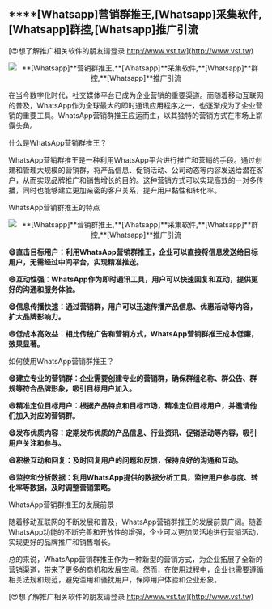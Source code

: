 ## ****[Whatsapp]**营销群推王,**[Whatsapp]**采集软件,**[Whatsapp]**群控,**[Whatsapp]**推广引流**

[😍想了解推广相关软件的朋友请登录 http://www.vst.tw](http://www.vst.tw)

 <center><img src="https://vst.tw/MP4/tuiguang/png/8.png" alt="**[Whatsapp]**营销群推王,**[Whatsapp]**采集软件,**[Whatsapp]**群控,**[Whatsapp]**推广引流"></center>

在当今数字化时代，社交媒体平台已成为企业营销的重要渠道。而随着移动互联网的普及，WhatsApp作为全球最大的即时通讯应用程序之一，也逐渐成为了企业营销的重要工具。WhatsApp营销群推王应运而生，以其独特的营销方式在市场上崭露头角。

什么是WhatsApp营销群推王？

WhatsApp营销群推王是一种利用WhatsApp平台进行推广和营销的手段。通过创建和管理大规模的营销群，将产品信息、促销活动、公司动态等内容发送给潜在客户，从而实现品牌推广和销售增长的目的。这种营销方式可以实现高效的一对多传播，同时也能够建立更加亲密的客户关系，提升用户黏性和转化率。

WhatsApp营销群推王的特点

 <center><img src="https://vst.tw/MP4/tuiguang/png/6.png" alt="**[Whatsapp]**营销群推王,**[Whatsapp]**采集软件,**[Whatsapp]**群控,**[Whatsapp]**推广引流"></center>

**😄直击目标用户：利用WhatsApp营销群推王，企业可以直接将信息发送给目标用户，无需经过中间平台，实现精准推送。**

**😄互动性强：WhatsApp作为即时通讯工具，用户可以快速回复和互动，提供更好的沟通和服务体验。**

**😄信息传播快速：通过营销群，用户可以迅速传播产品信息、优惠活动等内容，扩大品牌影响力。**

**😄低成本高效益：相比传统广告和营销方式，WhatsApp营销群推王成本低廉，效果显著。**

如何使用WhatsApp营销群推王？

**😄建立专业的营销群：企业需要创建专业的营销群，确保群组名称、群公告、群规等符合品牌形象，吸引目标用户加入。**

**😄精准定位目标用户：根据产品特点和目标市场，精准定位目标用户，并邀请他们加入对应的营销群。**

**😄发布优质内容：定期发布优质的产品信息、行业资讯、促销活动等内容，吸引用户关注和参与。**

**😄积极互动和回复：及时回复用户的问题和反馈，保持良好的沟通和互动。**

**😄监控和分析数据：利用WhatsApp提供的数据分析工具，监控用户参与度、转化率等数据，及时调整营销策略。**

WhatsApp营销群推王的发展前景

随着移动互联网的不断发展和普及，WhatsApp营销群推王的发展前景广阔。随着WhatsApp功能的不断完善和开放性的增强，企业可以更加灵活地进行营销活动，实现更好的品牌推广和销售增长。

总的来说，WhatsApp营销群推王作为一种新型的营销方式，为企业拓展了全新的营销渠道，带来了更多的商机和发展空间。然而，在使用过程中，企业也需要遵循相关法规和规范，避免滥用和骚扰用户，保障用户体验和企业形象。

[😍想了解推广相关软件的朋友请登录 http://www.vst.tw](http://www.vst.tw)



